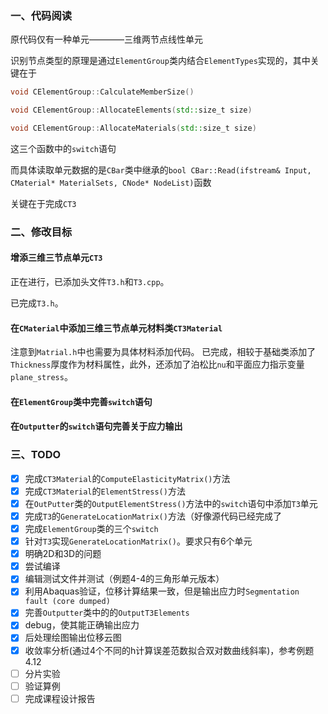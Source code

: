 ### 一、代码阅读
原代码仅有一种单元————三维两节点线性单元

识别节点类型的原理是通过`ElementGroup`类内结合`ElementTypes`实现的，其中关键在于
```C++
void CElementGroup::CalculateMemberSize()

void CElementGroup::AllocateElements(std::size_t size)

void CElementGroup::AllocateMaterials(std::size_t size)
```
这三个函数中的`switch`语句

而具体读取单元数据的是`CBar`类中继承的`bool CBar::Read(ifstream& Input, CMaterial* MaterialSets, CNode* NodeList)`函数

关键在于完成`CT3`



### 二、修改目标
#### 增添三维三节点单元`CT3`
正在进行，已添加头文件`T3.h`和`T3.cpp`。

已完成`T3.h`。

#### 在`CMaterial`中添加三维三节点单元材料类`CT3Material`
注意到`Matrial.h`中也需要为具体材料添加代码。
已完成，相较于基础类添加了`Thickness`厚度作为材料属性，此外，还添加了泊松比`nu`和平面应力指示变量`plane_stress`。

#### 在`ElementGroup`类中完善`switch`语句

#### 在`Outputter`的`switch`语句完善关于应力输出

### 三、TODO
- [x] 完成`CT3Material`的`ComputeElasticityMatrix()`方法
- [x] 完成`CT3Material`的`ElementStress()`方法
- [x] 在`OutPutter`类的`OutputElementStress()`方法中的`switch`语句中添加`T3`单元
- [x] 完成`T3`的`GenerateLocationMatrix()`方法（好像源代码已经完成了
- [x] 完成`ElementGroup`类的三个`switch`
- [x] 针对`T3`实现`GenerateLocationMatrix()`。要求只有6个单元
- [x] 明确2D和3D的问题
- [x] 尝试编译
- [x] 编辑测试文件并测试（例题4-4的三角形单元版本）
- [x] 利用Abaquas验证，位移计算结果一致，但是输出应力时`Segmentation fault (core dumped)`
- [x] 完善`Outputter`类中的的`OutputT3Elements`
- [x] debug，使其能正确输出应力
- [x] 后处理绘图输出位移云图
- [x] 收敛率分析(通过4个不同的h计算误差范数拟合双对数曲线斜率)，参考例题4.12
- [ ] 分片实验
- [ ] 验证算例
- [ ] 完成课程设计报告